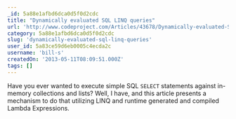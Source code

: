 ```yaml
---
_id: 5a88e1afbd6dca0d5f0d2cdc
title: "Dynamically evaluated SQL LINQ queries"
url: 'http://www.codeproject.com/Articles/43678/Dynamically-evaluated-SQL-LINQ-queries'
category: 5a88e1afbd6dca0d5f0d2cdc
slug: 'dynamically-evaluated-sql-linq-queries'
user_id: 5a83ce59d6eb0005c4ecda2c
username: 'bill-s'
createdOn: '2013-05-11T08:09:51.000Z'
tags: []
---
```


Have you ever wanted to execute simple SQL <code>SELECT</code> statements against in-memory collections and lists? Well, I have, and this article presents a mechanism to do that utilizing LINQ and runtime generated and compiled Lambda Expressions.
